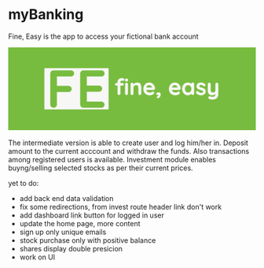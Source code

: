 # myBanking
Fine, Easy is the app to access your fictional bank account

![alt text](https://github.com/armanurazov/web322_images/blob/main/fine%2C%20easy-logos-header.jpeg)

The intermediate version is able to create user and log him/her in. 
Deposit amount to the current acccount and withdraw the funds.
Also transactions among registered users is available.
Investment module enables buyng/selling selected stocks as per their current prices.

yet to do:
- add back end data validation
- fix some redirections, from invest route header link don't work
- add dashboard link button for logged in user
- update the home page, more content
- sign up only unique emails 
- stock purchase only with positive balance
- shares display double presicion
- work on UI

